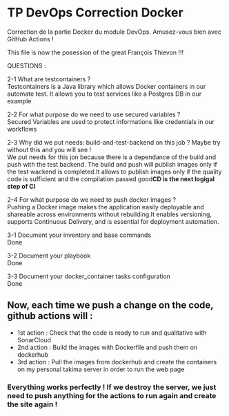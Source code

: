# TP DevOps Correction Docker

Correction de la partie Docker du module DevOps. Amusez-vous bien avec GitHub Actions !

This file is now the posession of the great François Thievon !!!

QUESTIONS :  

2-1 What are testcontainers ?  
Testcontainers is a Java library which allows Docker containers in our automate test. It allows you to test services like a Postgres DB in our example  

2-2 For what purpose do we need to use secured variables ?  
Secured Variables are used to protect informations like credentials in our workflows  

2-3 Why did we put needs: build-and-test-backend on this job ? Maybe try without this and you will see !  
We put needs for this jon because there is a dependance of the build and push with the test backend. The build and push will publish images only if the test wackend is completed.It allows to publish images only if the quality code is sufficient and the compilation passed good**CD is the next logigal step of CI**  

2-4 For what purpose do we need to push docker images ?  
Pushing a Docker image makes the application easily deployable and shareable across environments without rebuilding.It enables versioning, supports Continuous Delivery, and is essential for deployment automation.  

3-1 Document your inventory and base commands  
Done  

3-2 Document your playbook  
Done  

3-3 Document your docker_container tasks configuration  
Done  

## Now, each time we push a change on the code, github actions will :
  - 1st action : Check that the code is ready to run and qualitative with SonarCloud
  - 2nd action : Build the images with Dockerfile and push them on dockerhub
  - 3rd action : Pull the images from dockerhub and create the containers on my personal takima server in order to run the web page  

### Everything works perfectly ! If we destroy the server, we just need to push anything for the actions to run again and create the site again !
